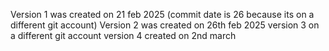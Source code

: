 Version 1 was created on 21 feb 2025 (commit date is 26 because its on a different git account)
Version 2 was created on 26th feb 2025
version 3 on a different git account
version 4 created on 2nd march

